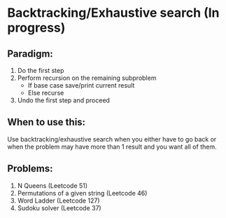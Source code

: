
# Backtracking/Exhaustive search (In progress)


## Paradigm:

1. Do the first step
2. Perform recursion on the remaining subproblem
    - If base case save/print current result
    - Else recurse
3. Undo the first step and proceed

## When to use this:

Use backtracking/exhaustive search when you either have to go back or when the problem may have more than 1 result and you want all of them.

## Problems:

1. N Queens (Leetcode 51)
2. Permutations of a given string (Leetcode 46)
3. Word Ladder (Leetcode 127)
4. Sudoku solver (Leetcode 37)
